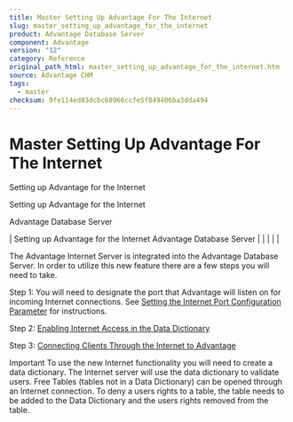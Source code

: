 ```yaml
---
title: Master Setting Up Advantage For The Internet
slug: master_setting_up_advantage_for_the_internet
product: Advantage Database Server
component: Advantage
version: "12"
category: Reference
original_path_html: master_setting_up_advantage_for_the_internet.htm
source: Advantage CHM
tags:
  - master
checksum: 9fe114ed03dcbc68966ccfe5f849406ba3dda494
---
```


# Master Setting Up Advantage For The Internet

Setting up Advantage for the Internet

Setting up Advantage for the Internet

Advantage Database Server

| Setting up Advantage for the Internet  Advantage Database Server |  |  |  |  |

The Advantage Internet Server is integrated into the Advantage Database Server. In order to utilize this new feature there are a few steps you will need to take.

Step 1: You will need to designate the port that Advantage will listen on for incoming Internet connections. See [Setting the Internet Port Configuration Parameter](master_setting_the_internet_port_configuration_parameter.md) for instructions.

Step 2: [Enabling Internet Access in the Data Dictionary](master_enabling_internet_access_in_the_data_dictionary.md)

Step 3: [Connecting Clients Through the Internet to Advantage](master_connecting_clients_through_the_internet_to_advantage.md)

Important To use the new Internet functionality you will need to create a data dictionary. The Internet server will use the data dictionary to validate users. Free Tables (tables not in a Data Dictionary) can be opened through an Internet connection. To deny a users rights to a table, the table needs to be added to the Data Dictionary and the users rights removed from the table.

